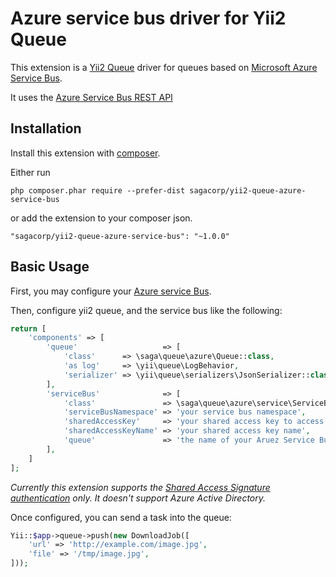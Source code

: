 <h1>Azure service bus driver for Yii2 Queue</h1>

This extension is a [Yii2 Queue](https://github.com/yiisoft/yii2-queue) driver for queues based on [Microsoft Azure Service Bus](https://docs.microsoft.com/en-us/azure/service-bus-messaging/service-bus-messaging-overview).

It uses the [Azure Service Bus REST API](https://docs.microsoft.com/en-us/rest/api/servicebus)

<h2>Installation</h2>

Install this extension with [composer](http://getcomposer.org/download/).

Either run

```
php composer.phar require --prefer-dist sagacorp/yii2-queue-azure-service-bus
```

or add the extension to your composer json.

```
"sagacorp/yii2-queue-azure-service-bus": "~1.0.0"
```

<h2>Basic Usage</h2>

First, you may configure your [Azure service Bus](https://docs.microsoft.com/en-us/azure/service-bus-messaging/service-bus-quickstart-portal#create-a-namespace-in-the-azure-portal).


Then, configure yii2 queue, and the service bus like the following:

```php
return [
    'components' => [
        'queue'                   => [
            'class'      => \saga\queue\azure\Queue::class,
            'as log'     => \yii\queue\LogBehavior,
            'serializer' => \yii\queue\serializers\JsonSerializer::class,
        ],
        'serviceBus'              => [
            'class'               => \saga\queue\azure\service\ServiceBus::class,
            'serviceBusNamespace' => 'your service bus namespace',
            'sharedAccessKey'     => 'your shared access key to access the service bus queue',
            'sharedAccessKeyName' => 'your shared access key name',
            'queue'               => 'the name of your Aruez Service Bus queue',
        ],
    ]
];
 ```       
      
*Currently this extension supports the [Shared Access Signature authentication](https://docs.microsoft.com/en-us/azure/service-bus-messaging/service-bus-sas) only. It doesn't support Azure Active Directory.*
        
Once configured,  you can send a task into the queue:

```php
Yii::$app->queue->push(new DownloadJob([
    'url' => 'http://example.com/image.jpg',
    'file' => '/tmp/image.jpg',
]));
```



